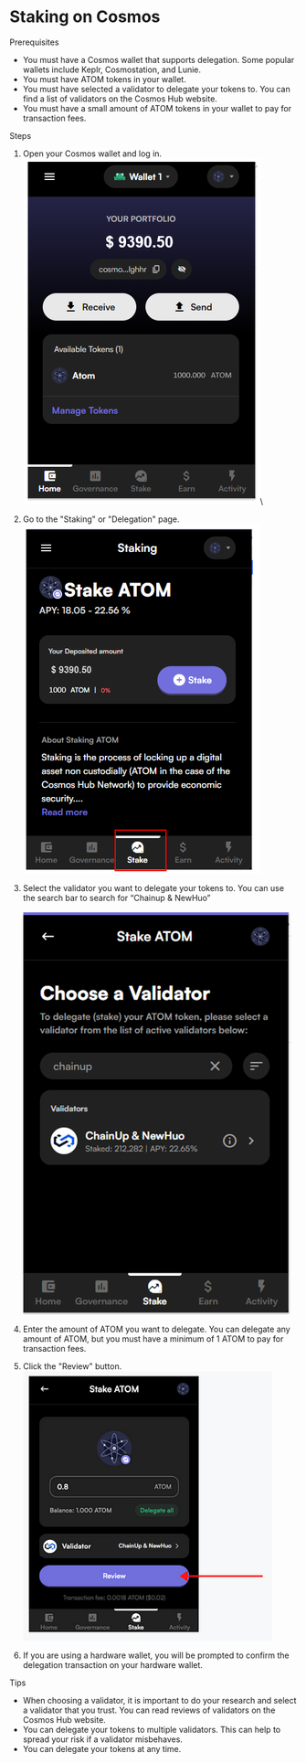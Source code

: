 # Staking on Cosmos

Prerequisites

* You must have a Cosmos wallet that supports delegation. Some popular wallets include Keplr, Cosmostation, and Lunie.
* You must have ATOM tokens in your wallet.
* You must have selected a validator to delegate your tokens to. You can find a list of validators on the Cosmos Hub website.
* You must have a small amount of ATOM tokens in your wallet to pay for transaction fees.

Steps

1. Open your Cosmos wallet and log in.\
   ![](<../../.gitbook/assets/image (3) (3) (2).png>)\

2. Go to the "Staking" or "Delegation" page.\
   ![](<../../.gitbook/assets/image (19) (1).png>)
3. Select the validator you want to delegate your tokens to. You can use the search bar to search for “Chainup & NewHuo”\
   \
   ![](<../../.gitbook/assets/image (2) (1) (3).png>)
4. Enter the amount of ATOM you want to delegate. You can delegate any amount of ATOM, but you must have a minimum of 1 ATOM to pay for transaction fees.
5. Click the "Review" button.\
   ![](<../../.gitbook/assets/image (14) (2).png>)
6. If you are using a hardware wallet, you will be prompted to confirm the delegation transaction on your hardware wallet.

Tips

* When choosing a validator, it is important to do your research and select a validator that you trust. You can read reviews of validators on the Cosmos Hub website.
* You can delegate your tokens to multiple validators. This can help to spread your risk if a validator misbehaves.
* You can delegate your tokens at any time.
